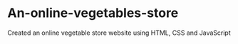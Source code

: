 # An-online-vegetables-store
Created an online vegetable store website using HTML, CSS and JavaScript
